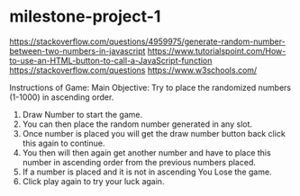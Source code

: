 # milestone-project-1

https://stackoverflow.com/questions/4959975/generate-random-number-between-two-numbers-in-javascript
https://www.tutorialspoint.com/How-to-use-an-HTML-button-to-call-a-JavaScript-function
https://stackoverflow.com/questions
https://www.w3schools.com/

Instructions of Game:
	Main Objective:
		Try to place the randomized numbers (1-1000) in ascending order.

1. Draw Number to start the game.
2. You can then place the random number generated in any slot.
3. Once number is placed you will get the draw number button back click this again to continue.
4. You then will then again get another number and have to place this number in ascending order from the previous numbers placed.
5. If a number is placed and it is not in ascending You Lose the game.
6. Click play again to try your luck again.
